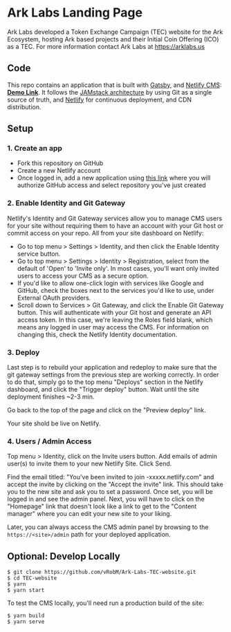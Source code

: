 # Ark Labs Landing Page

Ark Labs developed a Token Exchange Campaign (TEC) website for the Ark Ecosystem, hosting Ark based projects and their Initial Coin Offering (ICO) as a TEC. For more information contact Ark Labs at https://arklabs.us

## Code

This repo contains an application that is built with [Gatsby](https://www.gatsbyjs.org/), and [Netlify CMS](https://www.netlifycms.org): **[Demo Link](https://gatsby-netlify-cms.netlify.com/)**.
It follows the [JAMstack architecture](https://jamstack.org) by using Git as a single source of truth, and [Netlify](https://www.netlify.com) for continuous deployment, and CDN distribution.

## Setup

### 1. Create an app

- Fork this repository on GitHub
- Create a new Netlify account
- Once logged in, add a new application using [this link](https://app.netlify.com/start) where you will authorize GitHub access and select repository you've just created

### 2. Enable Identity and Git Gateway

Netlify's Identity and Git Gateway services allow you to manage CMS users for your site without requiring them to have an account with your Git host or commit access on your repo. All from your site dashboard on Netlify:

- Go to top menu > Settings > Identity, and then click the Enable Identity service button.
- Go to top menu > Settings > Identity > Registration, select from the default of 'Open' to 'Invite only'. In most cases, you'll want only invited users to access your CMS as a secure option.
- If you'd like to allow one-click login with services like Google and GitHub, check the boxes next to the services you'd like to use, under External OAuth providers.
- Scroll down to Services > Git Gateway, and click the Enable Git Gateway button. This will authenticate with your Git host and generate an API access token. In this case, we're leaving the Roles field blank, which means any logged in user may access the CMS. For information on changing this, check the Netlify Identity documentation.

### 3. Deploy

Last step is to rebuild your application and redeploy to make sure that the git gateway settings from the previous step are working correctly. In order to do that, simply go to the top menu "Deploys" section in the Netlify dashboard, and click the "Trigger deploy" button. Wait until the site deployment finishes ~2-3 min.

Go back to the top of the page and click on the "Preview deploy" link.

Your site shold be live on Netlify. 

### 4. Users / Admin Access

Top menu > Identity, click on the Invite users button. Add emails of admin user(s) to invite them to your new Netlify Site. Click Send.

Find the email titled: "You've been invited to join <site>-xxxxx.netlify.com" and accept the invite by clicking on the "Accept the invite" link. This should take you to the new site and ask you to set a password. Once set, you will be logged in and see the admin panel. Next, you will have to click on the "Homepage" link that doesn't look like a link to get to the "Content manager" where you can edit your new site to your liking.

Later, you can always access the CMS admin panel by browsing to the `https://<site>/admin` path for your deployed application.

## Optional: Develop Locally

```
$ git clone https://github.com/vRobM/Ark-Labs-TEC-website.git
$ cd TEC-website
$ yarn
$ yarn start
```

To test the CMS locally, you'll need run a production build of the site:

```
$ yarn build
$ yarn serve
```
